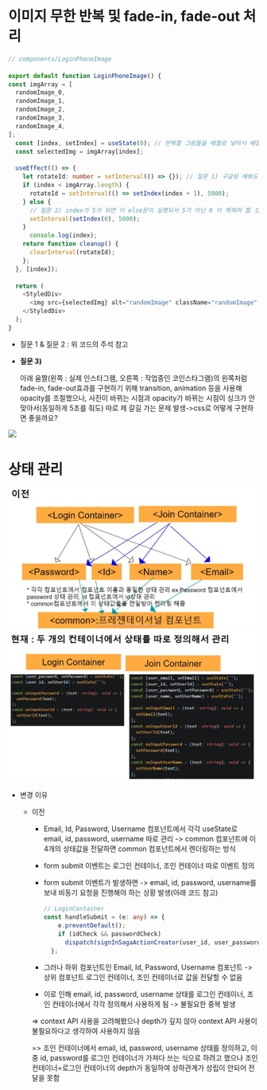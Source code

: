 # 이미지 무한 반복 및 fade-in, fade-out 처리

```typescript
// components/LoginPhoneImage

export default function LoginPhoneImage() {
const imgArray = [
  randomImage_0,
  randomImage_1,
  randomImage_2,
  randomImage_3,
  randomImage_4,
];
  const [index, setIndex] = useState(0); // 반복할 그림들을 배열로 넣어서 배열의 인덱스를 useState로 관리
  const selectedImg = imgArray[index];

  useEffect(() => {
    let rotateId: number = setInterval(() => {}); // 질문 1) 구글링 해봐도 setInterval type정의를 못 찾겠던데 setInterval 타입 정의는 이런 식으로 하면 되나요?(현재까지 오류는 안남)
    if (index < imgArray.length) {
      rotateId = setInterval(() => setIndex(index + 1), 5000);
    } else {
      // 질문 2) index가 5가 되면 이 else문이 실행되서 5가 아닌 0 이 찍혀야 할 것 같은데, 5가 찍히자마자 바로 0이 찍힘. 그 외에 1~4는 5초마다 순차적으로 찍힘. 이 때문인지 4->0으로 교체되는 순간 찰나이지만 검은색 배경이 
      setInterval(setIndex(0), 5000); 
    }
      console.log(index);
    return function cleanup() {
      clearInterval(rotateId);
    };
  }, [index]);

  return (
    <StyledDiv>
      <img src={selectedImg} alt="randomImage" className="randomImage" />
    </StyledDiv>
  );
}
```



* 질문 1 & 질문 2 : 위 코드의 주석 참고

* **질문 3)**

  아래 움짤(왼쪽 : 실제 인스타그램, 오른쪽 : 작업중인 코인스타그램)의 왼쪽처럼 fade-in, fade-out효과를 구현하기 위해 transition, animation 등을 사용해 opacity를 조절했으나, 사진이 바뀌는 시점과 opacity가 바뀌는 시점이 싱크가 안맞아서(동일하게 5초를 줘도) 따로 제 갈길 가는 문제 발생->css로 어떻게 구현하면 좋을까요?
  
 <img src="https://github.com/nomadhailey/TIL/blob/master/React/%EC%A7%88%EB%AC%B8/images/phoneImg.gif"></img> 

# 상태 관리

<img src="https://github.com/nomadhailey/TIL/blob/master/React/%EC%A7%88%EB%AC%B8/images/before.JPG"></img>
<img src="https://github.com/nomadhailey/TIL/blob/master/React/%EC%A7%88%EB%AC%B8/images/after.JPG"></img>

* 변경 이유

  * 이전

    * Email, Id, Password, Username 컴포넌트에서 각각 useState로 email, id, password, username  따로 관리 -> common 컴포넌트에 이 4개의 상태값을 전달하면 common 컴포넌트에서 렌더링하는 방식

    * form submit 이벤트는 로그인 컨테이너, 조인 컨테이너 따로 이벤트 정의

    * form submit 이벤트가 발생하면 -> email, id, password, username를 보내 비동기 요청을 진행해야 하는 상황 발생(아래 코드 참고)

      ```typescript
      // LoginContainer  
      const handleSubmit = (e: any) => {
          e.preventDefault();
          if (idCheck && passwordCheck)
            dispatch(signInSagaActionCreator(user_id, user_password));
        };
      ```

    * 그러나 하위 컴포넌트인 Email, Id, Password, Username 컴포넌트 -> 상위 컴포넌트 로그인 컨테이너, 조인 컨테이너로 값을 전달할 수 없음
    * 이로 인해 email, id, password, username 상태를 로그인 컨테이너, 조인 컨테이너에서 각각 정의해서 사용하게 됨 -> 불필요한 중복 발생

    => context API 사용을 고려해봤으나 depth가 깊지 않아 context API 사용이 불필요하다고 생각하여 사용하지 않음

    => 조인 컨테이너에서 email, id, password, username 상태를 정의하고, 이 중 id, password를 로그인 컨테이너가 가져다 쓰는 식으로 하려고 했으나 조인 컨테이너=로그인 컨테이너의 depth가 동일하여 상하관계가 성립이 안되어 전달을 못함
